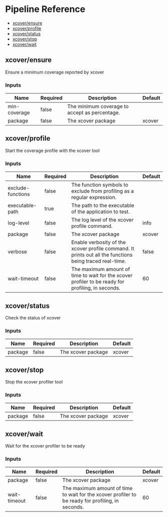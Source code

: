 <!-- start:pipeline-reference-gen -->
# Pipeline Reference


- [xcover/ensure](#xcoverensure)
- [xcover/profile](#xcoverprofile)
- [xcover/status](#xcoverstatus)
- [xcover/stop](#xcoverstop)
- [xcover/wait](#xcoverwait)

## xcover/ensure

Ensure a minimum coverage reported by xcover

### Inputs

| Name | Required | Description | Default |
| ---- | -------- | ----------- | ------- |
| min-coverage | false | The minimum coverage to accept as percentage. |  |
| package | false | The xcover package | xcover |

## xcover/profile

Start the coverage profile with the xcover tool

### Inputs

| Name | Required | Description | Default |
| ---- | -------- | ----------- | ------- |
| exclude-functions | false | The function symbols to exclude from profiling as a regular expression. |  |
| executable-path | true | The path to the executable of the application to test. |  |
| log-level | false | The log level of the xcover profile command. | info |
| package | false | The xcover package | xcover |
| verbose | false | Enable verbosity of the xcover profile command. It prints out all the functions being traced real-time. | false |
| wait-timeout | false | The maximum amount of time to wait for the xcover profiler to be ready for profiling, in seconds. | 60 |

## xcover/status

Check the status of xcover

### Inputs

| Name | Required | Description | Default |
| ---- | -------- | ----------- | ------- |
| package | false | The xcover package | xcover |

## xcover/stop

Stop the xcover profiler tool

### Inputs

| Name | Required | Description | Default |
| ---- | -------- | ----------- | ------- |
| package | false | The xcover package | xcover |

## xcover/wait

Wait for the xcover profiler to be ready

### Inputs

| Name | Required | Description | Default |
| ---- | -------- | ----------- | ------- |
| package | false | The xcover package | xcover |
| wait-timeout | false | The maximum amount of time to wait for the xcover profiler to be ready for profiling, in seconds. | 60 |


<!-- end:pipeline-reference-gen -->